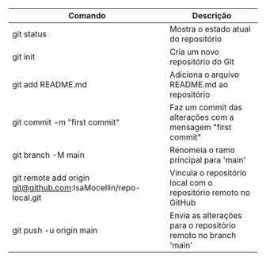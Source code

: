 Comando                           | Descrição
--------------------------------- | ---------------------------------------------------------
git status                        | Mostra o estado atual do repositório
git init                          | Cria um novo repositório do Git
git add README.md                 | Adiciona o arquivo README.md ao repositório
git commit -m "first commit"      | Faz um commit das alterações com a mensagem "first commit"
git branch -M main                | Renomeia o ramo principal para 'main'
git remote add origin git@github.com:IsaMocellin/repo-local.git | Vincula o repositório local com o repositório remoto no GitHub
git push -u origin main           | Envia as alterações para o repositório remoto no branch 'main'
